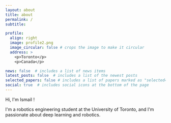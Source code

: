 ```yaml
---
layout: about
title: about
permalink: /
subtitle: 

profile:
  align: right
  image: profile2.png
  image_circular: false # crops the image to make it circular
  address: >
    <p>Toronto</p>
    <p>Canada</p>

news: false  # includes a list of news items
latest_posts: false  # includes a list of the newest posts
selected_papers: false # includes a list of papers marked as "selected={true}"
social: true  # includes social icons at the bottom of the page
---
```


Hi, I'm Ismail !

I'm a robotics engineering student at the University of Toronto, and I'm passionate about deep learning and robotics. 
<!--  -->